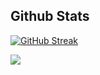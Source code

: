 ## Github Stats
[![GitHub Streak](https://github-readme-streak-stats.herokuapp.com/?user=Psykotikism&theme=prussian)](https://git.io/streak-stats)

![](https://komarev.com/ghpvc/?username=Psykotikism)
